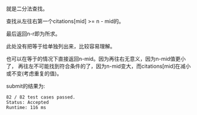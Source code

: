 就是二分法查找。

查找从左往右第一个citations[mid] >= n - mid的。

最后返回n-r即为所求。

此处没有把等于给单独列出来，比较容易理解。

也可以在等于的情况下直接返回n-mid。因为再往右无意义，因为n-mid值更小了，
再往左不可能找到符合条件的了，因为n-mid变大，而citations[mid]在减小或不变(考虑重复的值)。

submit的结果为:
```
82 / 82 test cases passed.
Status: Accepted
Runtime: 116 ms
```
